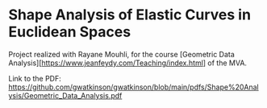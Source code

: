 # Shape Analysis of Elastic Curves in Euclidean Spaces

Project realized with Rayane Mouhli, for the course [Geometric Data Analysis][https://www.jeanfeydy.com/Teaching/index.html] of the MVA.

Link to the PDF: https://github.com/gwatkinson/gwatkinson/blob/main/pdfs/Shape%20Analysis/Geometric_Data_Analysis.pdf 
